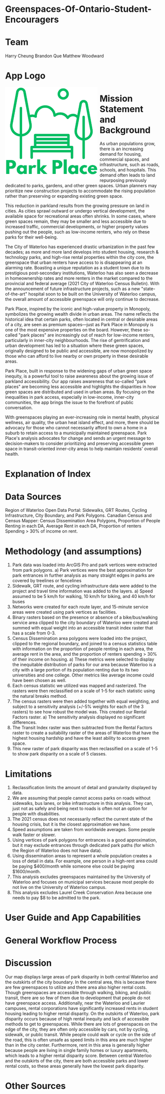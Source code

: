 # Greenspaces-Of-Ontario-Student-Encouragers

# Team
Harry Cheung
Brandon Que 
Matthew Woodward

# App Logo

<img src="../App Challenge Images/Park_Place-logo.png" style="height:300px; margin:0 .5em .25em 0; float: left;" /> 

# Mission Statement and Background

As urban populations grow, there is an increasing demand for housing, commercial spaces, and infrastructure, such as roads, schools, and hospitals. This demand often leads to land repurposing previously dedicated to parks, gardens, and other green spaces. Urban planners may prioritize new construction projects to accommodate the rising population rather than preserving or expanding existing green space.

This reduction in parkland results from the growing pressure on land in cities. As cities sprawl outward or undergo vertical development, the available space for recreational areas often shrinks. In some cases, where green spaces remain, they may be smaller and less accessible due to increased traffic, commercial developments, or higher property values pushing out the people, such as low-income renters, who rely on these parks for their well-being.

The City of Waterloo has experienced drastic urbanization in the past few decades; as more and more land develops into student housing, research & technology parks, and high-rise rental properties within the city core, the greenspace that urban renters have access to is disappearing at an alarming rate. Boasting a unique reputation as a student town due to its prestigious post-secondary institutions, Waterloo has also seen a decrease in homeownership rates and more renters in the market compared to the provincial and federal average (2021 City of Waterloo Census Bulletin). With the announcement of future infrastructure projects, such as a new "state-of-the-art" hospital soon to be built on the University of Waterloo campus, the overall amount of accessible greenspace will only continue to decrease. 

Park Place, inspired by the iconic and high-value property in Monopoly, symbolizes the growing wealth divide in urban areas. The name reflects the historical idea that certain parks, often located in central or desirable areas of a city, are seen as premium spaces—just as Park Place in Monopoly is one of the most expensive properties on the board. However, these so-called "park places" are increasingly out of reach for low-income renters, particularly in inner-city neighbourhoods. The rise of gentrification and urban development has led to a situation where these green spaces, originally designed to be public and accessible, are now monopolized by those who can afford to live nearby or own property in these desirable areas.

Park Place, built in response to the widening gaps of urban green space inequity, is a powerful tool to raise awareness about the growing issue of parkland accessibility. Our app raises awareness that so-called "park places" are becoming less accessible and highlights the disparities in how green spaces are distributed and used in urban areas. By focusing on the inequalities in park access, especially in low-income, inner-city communities, the app brings the issue to the forefront of public conversation.

With greenspaces playing an ever-increasing role in mental health, physical wellness, air quality, the urban heat island effect, and more, there should be advocacy for those who cannot necessarily afford to own a home in a suburb to retain access to a municipally maintained greenspace. Park Place's analysis advocates for change and sends an urgent message to decision-makers to consider prioritizing and preserving accessible green space in transit-oriented inner-city areas to help maintain residents' overall health.

# Explanation of Index

# Data Sources

Region of Waterloo Open Data Portal: Sidewalks, GRT Routes, Cycling Infrastructure, City Boundary, and Park Polygons.
Canadian Census and Census Mapper: Census Dissemination Area Polygons, Proportion of People Renting in each DA, Average Rent in each DA, Proportion of renters Spending > 30% of income on rent.

# Methodology (and assumptions)

1. Park data was loaded into ArcGIS Pro and park vertices were extracted from park polygons.
   a) Park vertices were the best approximation for park entrances in further analysis as many straight edges in parks are covered by treelines or fencelines
2. Sidewalk, GRT route, and cycling infrastructure data were added to the project and travel time information was added to the layers.
   a) Speed assumed to be 5 km/h for walking, 10 km/h for biking, and 40 km/h for buses
3. Networks were created for each route layer, and 15-minute service areas were created using park vertices as facilities.
4. Binary rasters based on the presence or absence of a bike/bus/walking service area clipped to the city boundary of Waterloo were created and summed with equal weight into an accessible transit index raster that has a scale from 0-3.
5. Census Dissemination area polygons were loaded into the project, clipped to the regional boundary, and joined to a census statistics table with information on the proportion of people renting in each area, the average rent in the area, and the proportion of renters spending > 30% of their income on housing.
   a) These metrics were selected to display the inequitable distribution of parks for our area because Waterloo is a city with a large portion of its population
   renting due to its two universities and one college. Other metrics like average income could have been chosen as well.
6. Each census statistic we utilized was mapped and rasterized. The rasters were then reclassified on a scale of 1-5 for each statistic using the natural breaks method.
7. The census rasters were then added together with equal weighting, and subject to a sensitivity analysis (+/-5% weights for each of the 3 rasters) to see how robust the model was. This created our Rental Factors raster.
   a) The sensitivity analysis displayed no significant differences.
8. The Transit Index raster was then subtracted from the Rental Factors raster to create a suitability raster of the areas of Waterloo that have the highest housing hardship and have the least ability to access green space. 
9. This new raster of park disparity was then reclassified on a scale of 1-5 to show park disparity on a scale of 5 classes.

# Limitations 

1. Reclassification limits the amount of detail and granularity displayed by data.
2. We are assuming that people cannot access parks on roads without sidewalks, bus lanes, or bike infrastructure in this analysis. They can, just not as safely and being next to roads is often not an option for people with disabilities.
3. The 2021 census does not necessarily reflect the current state of the housing crisis, but it is the closest approximation we have.
4. Speed assumptions are taken from worldwide averages. Some people walk faster or slower.
5. Using vertices of park polygons for entrances is a good approximation, but it may exclude entrances through dedicated park paths (for which the Region of Waterloo does not have data).
6. Using dissemination areas to represent a whole population creates a loss of detail in data. For example, one person in a high-rent area could be paying $400/month while someone else could be paying $1600/month.
7. This analysis excludes greenspaces maintained by the University of Waterloo and focuses on municipal services because most people do not live on the University of Waterloo campus.
8. This analysis excludes Laurel Creek Conservation Area because one needs to pay $8 to be admitted to the park.

# User Guide and App Capabilities

# General Workflow Process

# Discussion

Our map displays large areas of park disparity in both central Waterloo and the outskirts of the city boundary. In the central area, this is because there are few greenspaces to utilize and there area also higher rental costs. Though greenspaces are accessible through walking, biking, and public transit, there are so few of them due to development that people do not have greenspace access. Additionally, near the Waterloo and Laurier campuses, rental corporations have significantly increased rents in student housing leading to higher rental disparity. On the outskirts of Waterloo, park disparity occurs because of high rental inequity and lack of accessible methods to get to greenspaces. While there are lots of greenspaces on the edge of the city, they are often only accessible by cars, not by cycling, sidewalk, or public transit. While people could walk or cycle on the side of the road, this is often unsafe as speed limits in this area are much higher than in the city center. Furthermore, rent in this area is generally higher because people are living in single family homes or luxury apartments, which leads to a higher rental disparity score. Between central Waterloo and the outskirts of the city, there are both accessible parks and lower rental costs, so these areas generally have the lowest park disparity.

# Other Sources

